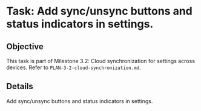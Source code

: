 # Task: Add sync/unsync buttons and status indicators in settings.

## Objective
This task is part of Milestone 3.2: Cloud synchronization for settings across devices. Refer to `PLAN-3-2-cloud-synchronization.md`.

## Details
Add sync/unsync buttons and status indicators in settings.
